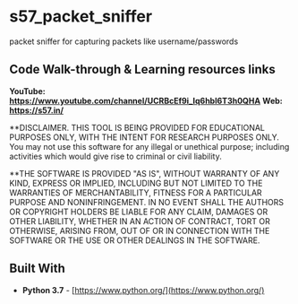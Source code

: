 # s57_packet_sniffer
packet sniffer for capturing packets like username/passwords

## Code Walk-through & Learning resources links
**YouTube: https://www.youtube.com/channel/UCRBcEf9i_Iq6hbl6T3h0QHA**
**Web: https://s57.in/**

**DISCLAIMER. THIS TOOL IS BEING PROVIDED FOR EDUCATIONAL PURPOSES ONLY, WITH THE INTENT FOR RESEARCH PURPOSES ONLY. You may not use this software for any illegal or unethical purpose; including activities which would give rise to criminal or civil liability.

**THE SOFTWARE IS PROVIDED "AS IS", WITHOUT WARRANTY OF ANY KIND, EXPRESS OR
IMPLIED, INCLUDING BUT NOT LIMITED TO THE WARRANTIES OF MERCHANTABILITY,
FITNESS FOR A PARTICULAR PURPOSE AND NONINFRINGEMENT. IN NO EVENT SHALL THE
AUTHORS OR COPYRIGHT HOLDERS BE LIABLE FOR ANY CLAIM, DAMAGES OR OTHER
LIABILITY, WHETHER IN AN ACTION OF CONTRACT, TORT OR OTHERWISE, ARISING FROM,
OUT OF OR IN CONNECTION WITH THE SOFTWARE OR THE USE OR OTHER DEALINGS IN THE
SOFTWARE.


## Built With

* **Python 3.7** - [https://www.python.org/](https://www.python.org/)


